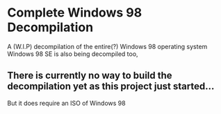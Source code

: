 # Complete Windows 98 Decompilation
A (W.I.P) decompilation of the entire(?) Windows 98 operating system
Windows 98 SE is also being decompiled too,

## There is currently no way to build the decompilation yet as this project just started...
But it does require an ISO of Windows 98